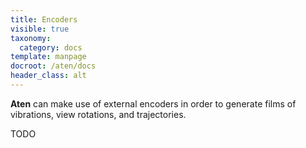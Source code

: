 ```yaml
---
title: Encoders
visible: true
taxonomy:
  category: docs
template: manpage
docroot: /aten/docs
header_class: alt
---
```


**Aten** can make use of external encoders in order to generate films of vibrations, view rotations, and trajectories.

TODO
